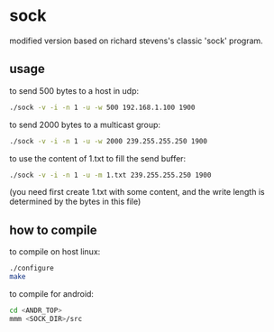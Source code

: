 # sock
modified version based on richard stevens's classic 'sock' program.

## usage

to send 500 bytes to a host in udp:

```sh
./sock -v -i -n 1 -u -w 500 192.168.1.100 1900
```

to send 2000 bytes to a multicast group:

```sh
./sock -v -i -n 1 -u -w 2000 239.255.255.250 1900
```

to use the content of 1.txt to fill the send buffer:

```sh
./sock -v -i -n 1 -u -m 1.txt 239.255.255.250 1900 
```

(you need first create 1.txt with some content, and 
the write length is determined by the bytes in this file)

## how to compile

to compile on host linux:

```sh
./configure
make
```

to compile for android:

```sh
cd <ANDR_TOP>
mmm <SOCK_DIR>/src
```
